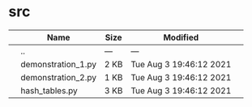 # src

<table><thead><tr class="header"><th></th><th>Name</th><th>Size</th><th>Modified</th><th></th></tr></thead><tbody><tr class="odd"><td></td><td><span class="goup">..</span></td><td>—</td><td>—</td><td></td></tr><tr class="even"><td></td><td><span class="name">demonstration_1.py</span></td><td>2 KB</td><td>Tue Aug 3 19:46:12 2021</td><td></td></tr><tr class="odd"><td></td><td><span class="name">demonstration_2.py</span></td><td>1 KB</td><td>Tue Aug 3 19:46:12 2021</td><td></td></tr><tr class="even"><td></td><td><span class="name">hash_tables.py</span></td><td>3 KB</td><td>Tue Aug 3 19:46:12 2021</td><td></td></tr></tbody></table>
